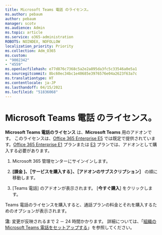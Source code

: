 ```yaml
---
title: Microsoft Teams 電話 のライセンス。
ms.author: pebaum
author: pebaum
manager: scotv
ms.audience: Admin
ms.topic: article
ms.service: o365-administration
ROBOTS: NOINDEX, NOFOLLOW
localization_priority: Priority
ms.collection: Adm_O365
ms.custom:
- "9002342"
- "4559"
ms.openlocfilehash: e77d876c7368c5a2e2a895da3fc5c33546a0e5a1
ms.sourcegitcommit: 8bc60ec34bc1e40685e3976576e04a2623f63a7c
ms.translationtype: HT
ms.contentlocale: ja-JP
ms.lasthandoff: 04/15/2021
ms.locfileid: "51836068"
---
```

# <a name="microsoft-teams-phone-license"></a>Microsoft Teams 電話 のライセンス。

**Microsoft Teams 電話のライセンス** は、**Microsoft Teams** 用のアドオンです。 このライセンスは、[Office 365 Enterprise E5](https://www.microsoft.com/microsoft-365/business/office-365-enterprise-e5-business-software?rtc=1&activetab=pivot%3aoverviewtab) では既定で提供されています。[Office 365 Enterprise E1](https://products.office.com/business/office-365-enterprise-e1-business-software) プランまたは [E3](https://products.office.com/business/office-365-enterprise-e3-business-software) プランでは、アドオンとして購入する必要があります。

1. Microsoft 365 管理センターにサインインします。

2. **[課金 ]、［サービスを購入する］、［アドオンのサブスクリプション］** の順に移動します。 

3. [Teams 電話] のアドオンが表示されます。 [**今すぐ購入**] をクリックします。

Teams 電話のライセンスを購入すると、通話プランの料金とそれを購入するためのオプションが表示されます。

**注**: 変更が反映されるまで 2 － 24 時間かかります。 詳細については、「[組織の Microsoft Teams 電話をセットアップする](https://docs.microsoft.com/MicrosoftTeams/setting-up-your-phone-system)」を参照してください。 

